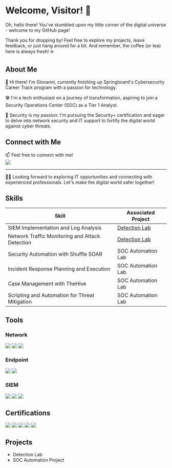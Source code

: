 # Welcome, Visitor! 🚀

Oh, hello there! You've stumbled upon my little corner of the digital universe - welcome to my GitHub page!

Thank you for dropping by! Feel free to explore my projects, leave feedback, or just hang around for a bit. And remember, the coffee (or tea) here is always fresh! ☕️

## About Me

👋 Hi there! I'm Giovanni, currently finishing up Springboard's Cybersecurity Career Track program with a passion for technology.

🛠️ I'm a tech enthusiast on a journey of transformation, aspiring to join a Security Operations Center (SOC) as a Tier 1 Analyst.

🔐 Security is my passion: I'm pursuing the Security+ certification and eager to delve into network security and IT support to fortify the digital world against cyber threats.

## Connect with Me

📫 Feel free to connect with me!    
<a href="https://www.linkedin.com/in/geobarbosalima/"><img src="https://img.shields.io/badge/-LinkedIn-0072b1?&style=for-the-badge&logo=linkedin&logoColor=white" /></a>

---

👨‍💻 Looking forward to exploring IT opportunities and connecting with experienced professionals. Let's make the digital world safer together!


## Skills
<!--[Provide skills and associated project. Hyperlink the project - Remove this afterwards]-->

| Skill                                         | Associated Project         |
|-----------------------------------------------|----------------------------|
| SIEM Implementation and Log Analysis          | <a href="https://google.com">Detection Lab</a>|
| Network Traffic Monitoring and Attack Detection | <a href="https://google.com">Detection Lab</a>|
| Security Automation with Shuffle SOAR         | SOC Automation Lab|
| Incident Response Planning and Execution      | SOC Automation Lab|
| Case Management with TheHive                  | SOC Automation Lab|
| Scripting and Automation for Threat Mitigation | SOC Automation Lab|

## Tools
<!--[Tools to provide and break them down into categories. Use ChatGPT to help create the link - Remove this afterwards]-->

### Network
<div>
    <img src="https://img.shields.io/badge/-Wireshark-1679A7?&style=for-the-badge&logo=Wireshark&logoColor=white" />
    <img src="https://img.shields.io/badge/-Suricata-EF3B2D?&style=for-the-badge&logo=Suricata&logoColor=white" />
    <img src="https://img.shields.io/badge/-Zeek-777BB4?&style=for-the-badge&logo=Zeek&logoColor=white" />
</div>

### Endpoint
<div>
    <img src="https://img.shields.io/badge/-Microsoft_Defender_for_Endpoint-00A4EF?&style=for-the-badge&logo=Microsoft&logoColor=white" />
    <img src="https://img.shields.io/badge/-Velociraptor-4B275F?&style=for-the-badge&logo=Velociraptor&logoColor=white" />
</div>

### SIEM
<div>
    <img src="https://img.shields.io/badge/-Microsoft_Sentinel-0078D4?&style=for-the-badge&logo=Microsoft&logoColor=white" />
    <img src="https://img.shields.io/badge/-Splunk-000000?&style=for-the-badge&logo=Splunk&logoColor=white" />
    <img src="https://img.shields.io/badge/-Elastic-005571?&style=for-the-badge&logo=Elastic&logoColor=white" />
</div>

## Certifications
<!--[Provide certifications I have obtained. Use ChatGPT to help create the link - Remove this afterwards]-->
<div>
<img src="https://img.shields.io/badge/-Security%2B-FF0000?&style=for-the-badge&logo=CompTIA&logoColor=white" />
<img src="https://img.shields.io/badge/-Network%2B-007ACC?&style=for-the-badge&logo=CompTIA&logoColor=white" />
<img src="https://img.shields.io/badge/-A%2B-4D4D4D?&style=for-the-badge&logo=CompTIA&logoColor=white" />
<img src="https://img.shields.io/badge/-CDSA-006400?&style=for-the-badge&logoColor=white" />
<img src="https://img.shields.io/badge/-CCD-000080?&style=for-the-badge&logoColor=white" />
</div>

## Projects
- Detection Lab
- SOC Automation Project
